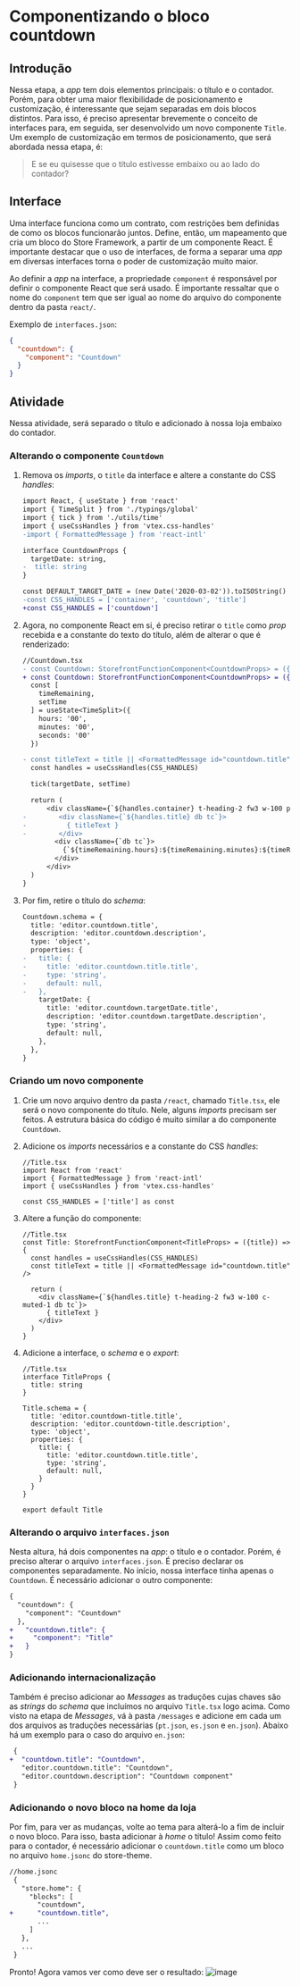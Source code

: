 # Componentizando o bloco countdown

## Introdução
Nessa etapa, a *app* tem dois elementos principais: o título e o contador. Porém, para obter uma maior flexibilidade de posicionamento e customização, é interessante que sejam separadas em dois blocos distintos. Para isso, é preciso apresentar brevemente o conceito de interfaces para, em seguida, ser desenvolvido um novo componente `Title`. Um exemplo de customização em termos de posicionamento, que será abordada nessa etapa, é:
> E se eu quisesse que o título estivesse embaixo ou ao lado do contador?

## Interface
Uma interface funciona como um contrato, com restrições bem definidas de como os blocos funcionarão juntos. Define, então, um mapeamento que cria um bloco do Store Framework, a partir de um componente React. É importante destacar que o uso de interfaces, de forma a separar uma *app* em diversas interfaces torna o poder de customização muito maior.

Ao definir a *app* na interface, a propriedade `component` é responsável por definir o componente React que será usado. É importante ressaltar que o nome do `component` tem que ser igual ao nome do arquivo do componente dentro da pasta `react/`.

Exemplo de `interfaces.json`:
```json
{
  "countdown": {
    "component": "Countdown"
  }
}
```

## Atividade
Nessa atividade, será separado o título e adicionado à nossa loja embaixo do contador.

### Alterando o componente `Countdown`

1. Remova os *imports*, o `title` da interface e altere a constante do CSS *handles*:
    ```diff
    import React, { useState } from 'react'
    import { TimeSplit } from './typings/global'
    import { tick } from './utils/time'
    import { useCssHandles } from 'vtex.css-handles'
    -import { FormattedMessage } from 'react-intl'

    interface CountdownProps {
      targetDate: string,
   -  title: string
    }

    const DEFAULT_TARGET_DATE = (new Date('2020-03-02')).toISOString()
    -const CSS_HANDLES = ['container', 'countdown', 'title']
    +const CSS_HANDLES = ['countdown']
    ```
2. Agora, no componente React em si, é preciso retirar o `title` como *prop* recebida e a constante do texto do título, além de alterar o que é renderizado:
    ```diff
    //Countdown.tsx
    - const Countdown: StorefrontFunctionComponent<CountdownProps> = ({ title, targetDate = DEFAULT_TARGET_DATE }) => {
    + const Countdown: StorefrontFunctionComponent<CountdownProps> = ({ targetDate = DEFAULT_TARGET_DATE }) => {
      const [
        timeRemaining,
        setTime
      ] = useState<TimeSplit>({
        hours: '00',
        minutes: '00',
        seconds: '00'
      })

    - const titleText = title || <FormattedMessage id="countdown.title" />
      const handles = useCssHandles(CSS_HANDLES)

      tick(targetDate, setTime)

      return (
          <div className={`${handles.container} t-heading-2 fw3 w-100 pt7 pb6 c-muted-1 db tc`}>
    -        <div className={`${handles.title} db tc`}>
    -          { titleText }
    -        </div>
            <div className={`db tc`}>
              {`${timeRemaining.hours}:${timeRemaining.minutes}:${timeRemaining.seconds}`}
            </div>
          </div>
      )
    }
    ```
3. Por fim, retire o título do *schema*:
    ```diff
    Countdown.schema = {
      title: 'editor.countdown.title',
      description: 'editor.countdown.description',
      type: 'object',
      properties: {
    -   title: {
    -     title: 'editor.countdown.title.title',
    -     type: 'string',
    -     default: null,
    -   },
        targetDate: {
          title: 'editor.countdown.targetDate.title',
          description: 'editor.countdown.targetDate.description',
          type: 'string',
          default: null,
        },
      },
    }
    ```

### Criando um novo componente

1. Crie um novo arquivo dentro da pasta `/react`, chamado `Title.tsx`, ele será o novo componente do título. Nele, alguns *imports* precisam ser feitos. A estrutura básica do código é muito similar a do componente `Countdown`.

2. Adicione os *imports* necessários e a constante do CSS *handles*:
    ```tsx
    //Title.tsx
    import React from 'react'
    import { FormattedMessage } from 'react-intl'
    import { useCssHandles } from 'vtex.css-handles'

    const CSS_HANDLES = ['title'] as const
    ```
3. Altere a função do componente:
    ```tsx
    //Title.tsx
    const Title: StorefrontFunctionComponent<TitleProps> = ({title}) => {
      const handles = useCssHandles(CSS_HANDLES)
      const titleText = title || <FormattedMessage id="countdown.title" />

      return (
        <div className={`${handles.title} t-heading-2 fw3 w-100 c-muted-1 db tc`}>
          { titleText }
        </div>
      )
    }
    ```
4. Adicione a interface, o *schema* e o *export*:
    ```tsx
    //Title.tsx
    interface TitleProps {
      title: string
    }

    Title.schema = {
      title: 'editor.countdown-title.title',
      description: 'editor.countdown-title.description',
      type: 'object',
      properties: {
        title: {
          title: 'editor.countdown.title.title',
          type: 'string',
          default: null,
        }
      }
    }

    export default Title
    ```

### Alterando o arquivo `interfaces.json`
  Nesta altura, há dois componentes na *app*: o título e o contador. Porém, é preciso alterar o arquivo `interfaces.json`. É preciso declarar os componentes separadamente. No início, nossa interface tinha apenas o `Countdown`. É necessário adicionar o outro componente:
  ```diff
  {
    "countdown": {
      "component": "Countdown"
    },
+   "countdown.title": {
+     "component": "Title"
+   }
  }
  ```

### Adicionando internacionalização

 Também é preciso adicionar ao *Messages* as traduções cujas chaves são as *strings* do *schema* que incluímos no arquivo `Title.tsx` logo acima. Como visto na etapa de *Messages*, vá à pasta `/messages` e adicione em cada um dos arquivos as traduções necessárias (`pt.json`, `es.json` e `en.json`). Abaixo há um exemplo para o caso do arquivo `en.json`:
```diff
 {
+  "countdown.title": "Countdown",
   "editor.countdown.title": "Countdown",
   "editor.countdown.description": "Countdown component"
 }
```

### Adicionando o novo bloco na home da loja
Por fim, para ver as mudanças, volte ao tema para alterá-lo a fim de incluir o novo bloco. Para isso, basta adicionar à *home* o título! Assim como feito para o contador, é necessário adicionar o `countdown.title` como um bloco no arquivo `home.jsonc` do store-theme.
```diff
//home.jsonc
 {
   "store.home": {
     "blocks": [
       "countdown",
+      "countdown.title",
       ...
     ]
   },
   ...
 }
```

Pronto! Agora vamos ver como deve ser o resultado:
![image](https://user-images.githubusercontent.com/19495917/75560163-6d294d80-5a23-11ea-859d-35a8239ddfad.png)
